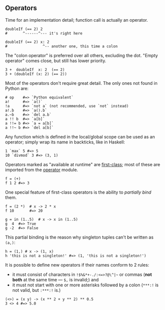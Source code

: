 ## Operators

Time for an implementation detail; function call is actually an operator.

```dg
doubleIf (== 2) 2
#       ^------^--- it's right here

doubleIf (== 2) x: 2
#                ^-- another one, this time a colon
```

The "colon operator" is preferred over all others, excluding the dot.
"Empty operator" comes close, but still has lower priority.

```dg
3 +  doubleIf  x: 2  (== 2)
3 + (doubleIf (x: 2) (== 2))
```

Most of the operators don't require great detail. The only ones not found
in Python are:

```dg
# op    #=> `Python equivalent`
a!      #=> `a()`
!a      #=> `not a` (not recommended, use `not` instead)
a!.b    #=> `a().b`
a.~b    #=> `del a.b`
a !! b  #=> `a[b]`
a !!= b #=> `a = a[b]`
a !!~ b #=> `del a[b]`
```

Any function which is defined in the local/global scope can be used
as an operator; simply wrap its name in backticks, like in Haskell:

```dg
1 `max` 5 #=> 5
10 `divmod` 3 #=> (3, 1)
```

Operators marked as "available at runtime" are [first-class](http://en.wikipedia.org/wiki/First-class_function);
most of these are imported from the [operator](http://docs.python.org/dev/library/operator.html)
module.

```dg
f = (+)
f 1 2 #=> 3
```

One special feature of first-class operators is the ability to *partially bind* them.

```dg
f = (2 *)  # x -> 2 * x
f 10       #=> 20

g = in (1..5)  # x -> x in (1..5)
g  4  #=> True
g -2  #=> False
```

This partial binding is the reason why singleton tuples can't be written as `(a,)`:

```dg
h = (1,) # x -> (1, x)
h 'this is not a singleton!' #=> (1, 'this is not a singleton!')
```

It is possible to define new operators if their names conform to 2 rules:

  * it must consist of characters in `!$%&*+-./:<=>?@\^|~` or commas (**not both** at the same time — `$,` is invalid;) and
  * it must not start with one or more asterisks followed by a colon (`***:!` is not valid, but `:***:!` is.)

```dg
(<>) = (x y) -> (x ** 2 + y ** 2) ** 0.5
3 <> 4 #=> 5.0
```

